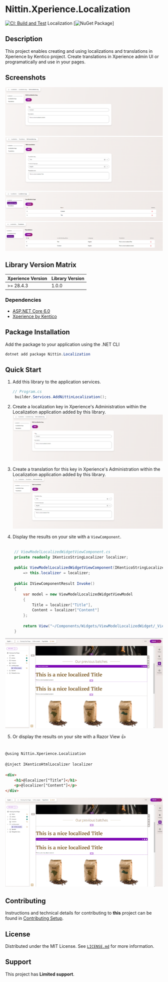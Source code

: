 # Nittin.Xperience.Localization

[![CI: Build and Test](https://github.com/nittin-cz/Nittin.Xperience.Localization/actions/workflows/ci.yml/badge.svg)](https://github.com/nittin-cz/Nittin.Xperience.Localization/actions/workflows/ci.yml) Localization [![NuGet Package](https://www.nuget.org/packages/Nittin.Localization)]

## Description

This project enables creating and using localizations and translations in Xperience by Kentico project.
Create translations in Xperience admin UI or programatically and use in your pages.

## Screenshots

![Administration localization edit form](/images/xperience-administration-edit-localization-key.png)
![Administration translation edit form](/images/xperience-administration-edit-translation.png)
![Administration key listing page](/images/xperience-administration-key-listing.png)
![Administration translation listing page](/images/xperience-administration-translation-listing.png)

## Library Version Matrix

| Xperience Version | Library Version |
| ----------------- | --------------- |
| >= 28.4.3         | 1.0.0           |

### Dependencies

- [ASP.NET Core 6.0](https://dotnet.microsoft.com/en-us/download)
- [Xperience by Kentico](https://docs.kentico.com/changelog)

## Package Installation

Add the package to your application using the .NET CLI

```powershell
dotnet add package Nittin.Localization
```

## Quick Start

1. Add this library to the application services.

   ```csharp
   // Program.cs
    builder.Services.AddNittinLocalization();
   ```

2. Create a localization key in Xperience's Administration within the Localization application added by this library.
![Administration localization edit form](/images/xperience-administration-edit-localization-key.png)
3. Create a translation for this key in Xperience's Administration within the Localization application added by this library.
![Administration translation edit form](/images/xperience-administration-edit-translation.png)
1. Display the results on your site with a `ViewComponent`.

```csharp
    
    // ViewModelLocalizedWidgetViewComponent.cs
    private readonly IKenticoStringLocalizer localizer;

    public ViewModelLocalizedWidgetViewComponent(IKenticoStringLocalizer localizer)
        => this.localizer = localizer;

    public IViewComponentResult Invoke()
    {
        var model = new ViewModelLocalizedWidgetViewModel
        {
            Title = localizer["Title"],
            Content = localizer["Content"]
        };

        return View("~/Components/Widgets/ViewModelLocalizedWidget/_ViewModelLocalizedWidget.cshtml", model);
    }

```

![Administration string localizer example](/images/example-localization-string-localized-widget.png)

5. Or display the results on your site with a Razor View 👍
```html

@using Nittin.Xperience.Localization

@inject IKenticoHtmlLocalizer localizer

<div>
    <h1>@localizer["Title"]</h1>
    <p>@localizer["Content"]</p>
</div>

```

![Administration html localizer example](/images/example-localization-html-localized-widget.png)

## Contributing

Instructions and technical details for contributing to **this** project can be found in [Contributing Setup](./docs/Contributing-Setup.md).

## License

Distributed under the MIT License. See [`LICENSE.md`](./LICENSE.md) for more information.

## Support

This project has **Limited support**.
